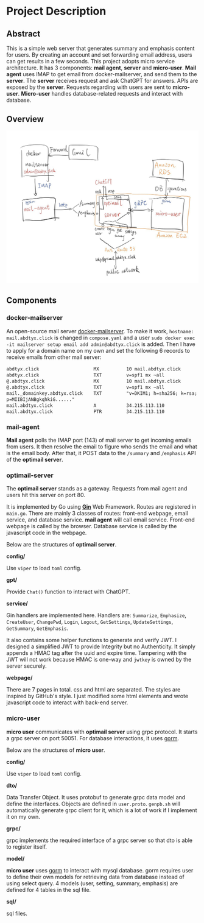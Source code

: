 # Project Description

## Abstract

This is a simple web server that generates summary and emphasis content for users. By creating an account and set forwarding email address, users can get results in a few seconds. This project adopts micro service architecture. It has 3 components:  **mail agent**, **server** and **micro-user**. **Mail agent** uses IMAP to get email from docker-mailserver, and send them to the **server**. The **server** receives request and ask ChatGPT for answers. APIs are exposed by the **server**. Requests regarding with users are sent to **micro-user**. **Micro-user** handles database-related requests and interact with database.

## Overview

![overview](./overview.jpeg)

## Components

### docker-mailserver

An open-source mail server [docker-mailserver](https://github.com/docker-mailserver/docker-mailserver). To make it work, `hostname: mail.abdtyx.click` is changed in `compose.yaml` and a user `sudo docker exec -it mailserver setup email add admin@abdtyx.click` is added. Then I have to apply for a domain name on my own and set the following 6 records to receive emails from other mail server:
```
abdtyx.click					MX			10 mail.abdtyx.click
abdtyx.click					TXT			v=spf1 mx ~all
@.abdtyx.click					MX			10 mail.abdtyx.click
@.abdtyx.click					TXT			v=spf1 mx ~all
mail._domainkey.abdtyx.click	TXT			"v=DKIM1; h=sha256; k=rsa; p=MIIBIjANBgkqhkiG......"
mail.abdtyx.click				A			34.215.113.110
mail.abdtyx.click				PTR			34.215.113.110
```

### mail-agent

**Mail agent** polls the IMAP port (143) of mail server to get incoming emails from users. It then resolve the email to figure who sends the email and what is the email body. After that, it POST data to the `/summary` and `/emphasis` API of the **optimail server**.

### optimail-server

The **optimail server** stands as a gateway. Requests from mail agent and users hit this server on port 80.

It is implemented by Go using **[Gin](https://gin-gonic.com/)** Web Framework. Routes are registered in `main.go`. There are mainly 3 classes of routes: front-end webpage, email service, and database service. **mail agent** will call email service. Front-end webpage is called by the browser. Database service is called by the javascript code in the webpage.

Below are the structures of **optimail server**.

**config/**

Use `viper` to load `toml` config.

**gpt/**

Provide `Chat()` function to interact with ChatGPT.

**service/**

Gin handlers are implemented here. Handlers are: `Summarize`, `Emphasize`, `CreateUser`, `ChangePwd`, `Login`, `Logout`, `GetSettings`, `UpdateSettings`, `GetSummary`, `GetEmphasis`.

It also contains some helper functions to generate and verify JWT. I designed a simplified JWT to provide Integrity but no Authenticity. It simply appends a HMAC tag after the uuid and expire time. Tampering with the JWT will not work because HMAC is one-way and `jwtkey` is owned by the server securely.

**webpage/**

There are 7 pages in total. css and html are separated. The styles are inspired by GitHub's style. I just modified some html elements and wrote javascript code to interact with back-end server.

### micro-user

**micro user** communicates with **optimail server** using grpc protocol. It starts a grpc server on port 50051. For database interactions, it uses [gorm](https://gorm.io/).

Below are the structures of **micro user**.

**config/**

Use `viper` to load `toml` config.

**dto/**

Data Transfer Object. It uses protobuf to generate grpc data model and define the interfaces. Objects are defined in `user.proto`. `genpb.sh` will automatically generate grpc client for it, which is a lot of work if I implement it on my own.

**grpc/**

grpc implements the required interface of a grpc server so that dto is able to register itself. 

**model/**

**micro user** uses [gorm](https://gorm.io/) to interact with mysql database. gorm requires user to define their own models for retrieving data from database instead of using select query. 4 models (user, setting, summary, emphasis) are defined for 4 tables in the sql file.

**sql/**

sql files.
